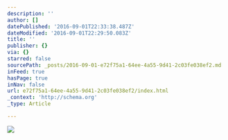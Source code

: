 ```yaml
---
description: ''
author: []
datePublished: '2016-09-01T22:33:38.487Z'
dateModified: '2016-09-01T22:29:50.083Z'
title: ''
publisher: {}
via: {}
starred: false
sourcePath: _posts/2016-09-01-e72f75a1-64ee-4a55-9d41-2c03fe038ef2.md
inFeed: true
hasPage: true
inNav: false
url: e72f75a1-64ee-4a55-9d41-2c03fe038ef2/index.html
_context: 'http://schema.org'
_type: Article

---
```

![](https://the-grid-user-content.s3-us-west-2.amazonaws.com/d701c221-8be4-49ef-91c7-929639abc31b.jpg)
